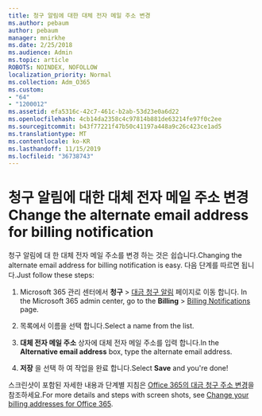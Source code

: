 ```yaml
---
title: 청구 알림에 대한 대체 전자 메일 주소 변경
ms.author: pebaum
author: pebaum
manager: mnirkhe
ms.date: 2/25/2018
ms.audience: Admin
ms.topic: article
ROBOTS: NOINDEX, NOFOLLOW
localization_priority: Normal
ms.collection: Adm_O365
ms.custom:
- "64"
- "1200012"
ms.assetid: efa5316c-42c7-461c-b2ab-53d23e0a6d22
ms.openlocfilehash: 4cb14da2358c4c97814b881de63214fe97f0c2ee
ms.sourcegitcommit: b43f77221f47b50c41197a448a9c26c423ce1ad5
ms.translationtype: MT
ms.contentlocale: ko-KR
ms.lasthandoff: 11/15/2019
ms.locfileid: "36738743"
---
```

# <a name="change-the-alternate-email-address-for-billing-notification"></a><span data-ttu-id="1d166-102">청구 알림에 대한 대체 전자 메일 주소 변경</span><span class="sxs-lookup"><span data-stu-id="1d166-102">Change the alternate email address for billing notification</span></span>

<span data-ttu-id="1d166-103">청구 알림에 대 한 대체 전자 메일 주소를 변경 하는 것은 쉽습니다.</span><span class="sxs-lookup"><span data-stu-id="1d166-103">Changing the alternate email address for billing notification is easy.</span></span> <span data-ttu-id="1d166-104">다음 단계를 따르면 됩니다.</span><span class="sxs-lookup"><span data-stu-id="1d166-104">Just follow these steps:</span></span>
  
1. <span data-ttu-id="1d166-105">Microsoft 365 관리 센터에서 **청구** \> [대금 청구 알림](https://go.microsoft.com/fwlink/p/?linkid=853212) 페이지로 이동 합니다.  </span><span class="sxs-lookup"><span data-stu-id="1d166-105">In the Microsoft 365 admin center, go to the **Billing** \>  [Billing Notifications](https://go.microsoft.com/fwlink/p/?linkid=853212) page.</span></span>

2. <span data-ttu-id="1d166-106">목록에서 이름을 선택 합니다.</span><span class="sxs-lookup"><span data-stu-id="1d166-106">Select a name from the list.</span></span>

3. <span data-ttu-id="1d166-107">**대체 전자 메일 주소** 상자에 대체 전자 메일 주소를 입력 합니다.</span><span class="sxs-lookup"><span data-stu-id="1d166-107">In the **Alternative email address** box, type the alternate email address.</span></span>

4. <span data-ttu-id="1d166-108">**저장** 을 선택 하 여 작업을 완료 합니다.</span><span class="sxs-lookup"><span data-stu-id="1d166-108">Select **Save** and you're done!</span></span>

<span data-ttu-id="1d166-109">스크린샷이 포함된 자세한 내용과 단계별 지침은 [Office 365의 대금 청구 주소 변경](https://docs.microsoft.com/office365/admin/subscriptions-and-billing/change-your-billing-addresses)을 참조하세요.</span><span class="sxs-lookup"><span data-stu-id="1d166-109">For more details and steps with screen shots, see [Change your billing addresses for Office 365](https://docs.microsoft.com/office365/admin/subscriptions-and-billing/change-your-billing-addresses).</span></span>
  